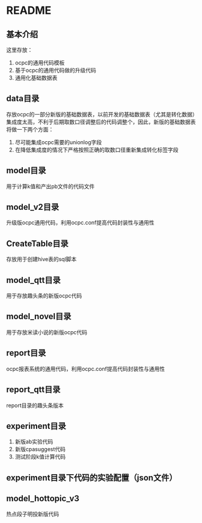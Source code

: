 # README

## 基本介绍
这里存放：
1. ocpc的通用代码模板
2. 基于ocpc的通用代码做的升级代码
3. 通用化基础数据表

## data目录
存放ocpc的一部分新版的基础数据表，以前开发的基础数据表（尤其是转化数据）集成度太高，不利于后期取数口径调整后的代码调整个，因此，新版的基础数据表将做一下两个方面：
1. 尽可能集成ocpc需要的unionlog字段
2. 在降低集成度的情况下严格按照正确的取数口径重新集成转化标签字段

## model目录
用于计算k值和产出pb文件的代码文件

## model_v2目录
升级版ocpc通用代码，利用ocpc.conf提高代码封装性与通用性

## CreateTable目录
存放用于创建hive表的sql脚本

## model_qtt目录
用于存放趣头条的新版ocpc代码

## model_novel目录
用于存放米读小说的新版ocpc代码

## report目录
ocpc报表系统的通用代码，利用ocpc.conf提高代码封装性与通用性

## report_qtt目录
report目录的趣头条版本

## experiment目录
1. 新版ab实验代码
2. 新版cpasuggest代码
3. 测试阶段k值计算代码

## experiment目录下代码的实验配置（json文件）

## model_hottopic_v3
热点段子明投新版代码
